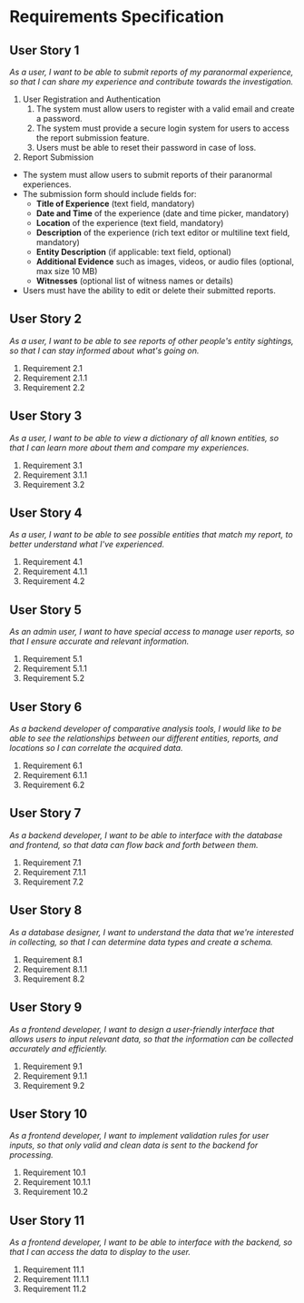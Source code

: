 # Requirements Specification

## User Story 1

_As a user, I want to be able to submit reports of my paranormal experience, so that I can share my experience and contribute towards the investigation._

1. User Registration and Authentication
   1. The system must allow users to register with a valid email and create a password.
   2. The system must provide a secure login system for users to access the report submission feature.
   3. Users must be able to reset their password in case of loss.
2. Report Submission

- The system must allow users to submit reports of their paranormal experiences.
- The submission form should include fields for:
  - **Title of Experience** (text field, mandatory)
  - **Date and Time** of the experience (date and time picker, mandatory)
  - **Location** of the experience (text field, mandatory)
  - **Description** of the experience (rich text editor or multiline text field, mandatory)
  - **Entity Description** (if applicable: text field, optional)
  - **Additional Evidence** such as images, videos, or audio files (optional, max size 10 MB)
  - **Witnesses** (optional list of witness names or details)
- Users must have the ability to edit or delete their submitted reports.

## User Story 2

_As a user, I want to be able to see reports of other people's entity sightings, so that I can stay informed about what's going on._

1. Requirement 2.1
1. Requirement 2.1.1
1. Requirement 2.2

## User Story 3
_As a user, I want to be able to view a dictionary of all known entities, so that I can learn more about them and compare my experiences._
1. Requirement 3.1
  1. Requirement 3.1.1
2. Requirement 3.2

## User Story 4
_As a user, I want to be able to see possible entities that match my report, to better understand what I've experienced._
1. Requirement 4.1
  1. Requirement 4.1.1
2. Requirement 4.2

## User Story 5
_As an admin user, I want to have special access to manage user reports, so that I ensure accurate and relevant information._
1. Requirement 5.1
  1. Requirement 5.1.1
2. Requirement 5.2

## User Story 6
_As a backend developer of comparative analysis tools, I would like to be able to see the relationships between our different entities, reports, and locations so I can correlate the acquired data._
1. Requirement 6.1
  1. Requirement 6.1.1
2. Requirement 6.2

## User Story 7
_As a backend developer, I want to be able to interface with the database and frontend, so that data can flow back and forth between them._
1. Requirement 7.1
  1. Requirement 7.1.1
2. Requirement 7.2

## User Story 8
_As a database designer, I want to understand the data that we're interested in collecting, so that I can determine data types and create a schema._
1. Requirement 8.1
  1. Requirement 8.1.1
2. Requirement 8.2

## User Story 9
_As a frontend developer, I want to design a user-friendly interface that allows users to input relevant data, so that the information can be collected accurately and efficiently._
1. Requirement 9.1
  1. Requirement 9.1.1
2. Requirement 9.2

## User Story 10
_As a frontend developer, I want to implement validation rules for user inputs, so that only valid and clean data is sent to the backend for processing._
1. Requirement 10.1
  1. Requirement 10.1.1
2. Requirement 10.2

## User Story 11
_As a frontend developer, I want to be able to interface with the backend, so that I can access the data to display to the user._
1. Requirement 11.1
  1. Requirement 11.1.1
2. Requirement 11.2